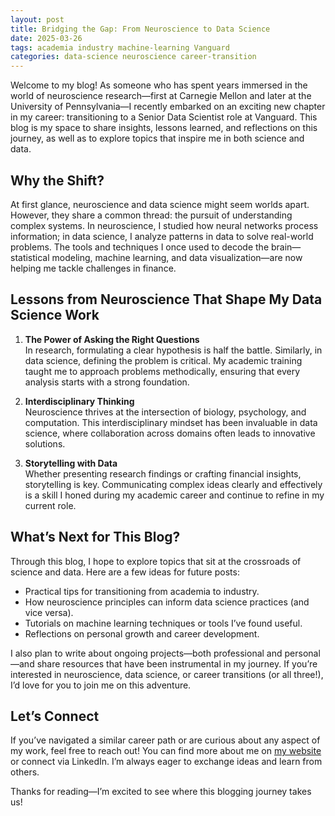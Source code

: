 ```yaml
---
layout: post
title: Bridging the Gap: From Neuroscience to Data Science
date: 2025-03-26
tags: academia industry machine-learning Vanguard
categories: data-science neuroscience career-transition
---
```


Welcome to my blog! As someone who has spent years immersed in the world of neuroscience research—first at Carnegie Mellon and later at the University of Pennsylvania—I recently embarked on an exciting new chapter in my career: transitioning to a Senior Data Scientist role at Vanguard. This blog is my space to share insights, lessons learned, and reflections on this journey, as well as to explore topics that inspire me in both science and data.

## Why the Shift?

At first glance, neuroscience and data science might seem worlds apart. However, they share a common thread: the pursuit of understanding complex systems. In neuroscience, I studied how neural networks process information; in data science, I analyze patterns in data to solve real-world problems. The tools and techniques I once used to decode the brain—statistical modeling, machine learning, and data visualization—are now helping me tackle challenges in finance.

## Lessons from Neuroscience That Shape My Data Science Work

1. **The Power of Asking the Right Questions**  
   In research, formulating a clear hypothesis is half the battle. Similarly, in data science, defining the problem is critical. My academic training taught me to approach problems methodically, ensuring that every analysis starts with a strong foundation.

2. **Interdisciplinary Thinking**  
   Neuroscience thrives at the intersection of biology, psychology, and computation. This interdisciplinary mindset has been invaluable in data science, where collaboration across domains often leads to innovative solutions.

3. **Storytelling with Data**  
   Whether presenting research findings or crafting financial insights, storytelling is key. Communicating complex ideas clearly and effectively is a skill I honed during my academic career and continue to refine in my current role.

## What’s Next for This Blog?

Through this blog, I hope to explore topics that sit at the crossroads of science and data. Here are a few ideas for future posts:
- Practical tips for transitioning from academia to industry.
- How neuroscience principles can inform data science practices (and vice versa).
- Tutorials on machine learning techniques or tools I’ve found useful.
- Reflections on personal growth and career development.

I also plan to write about ongoing projects—both professional and personal—and share resources that have been instrumental in my journey. If you’re interested in neuroscience, data science, or career transitions (or all three!), I’d love for you to join me on this adventure.

## Let’s Connect

If you’ve navigated a similar career path or are curious about any aspect of my work, feel free to reach out! You can find more about me on [my website](https://www.travismeyerphd.com) or connect via LinkedIn. I’m always eager to exchange ideas and learn from others.

Thanks for reading—I’m excited to see where this blogging journey takes us!
